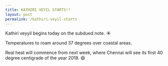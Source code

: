 ```yaml
---
title: KATHIRI VEYIL STARTS!!
layout: post
permalink: /kathiri-veyil-starts
---
```


Kathiri veyyil begins today on the subdued note. :sunny:

Temperatures to roam around 37 degrees over coastal areas.

Real heat will commence from next week, where Chennai will see its first 40 degree centigrade of the year 2018. :smile:
